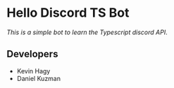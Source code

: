 # Hello Discord TS Bot
*This is a simple bot to learn the Typescript discord API*.

## Developers
- Kevin Hagy
- Daniel Kuzman